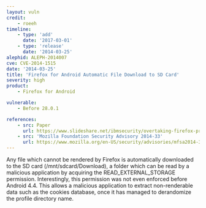 ```yaml
---
layout: vuln
credit: 
    - roeeh
timeline:
    - type: 'add'
      date: '2017-03-01'
    - type: 'release'
      date: '2014-03-25' 
alephid: ALEPH-2014007
cve: CVE-2014-1515
date: '2014-03-25'
title: 'Firefox for Android Automatic File Download to SD Card'
severity: high
product:
    - Firefox for Android

vulnerable:
    - Before 28.0.1

references:
    - src: Paper
      url: https://www.slideshare.net/ibmsecurity/overtaking-firefox-profiles-vulnerabilities-in-firefox-for-android
    - src: 'Mozilla Foundation Security Advisory 2014-33'
      url: https://www.mozilla.org/en-US/security/advisories/mfsa2014-33/
---
```

Any file which cannot be rendered by Firefox is automatically downloaded to the SD card (/mnt/sdcard/Download), a folder which can be read by a malicious application by acquiring the READ_EXTERNAL_STORAGE permission. Interestingly,
this permission was not even enforced before Android 4.4. This allows a malicious application to extract
non-renderable data such as the cookies database, once it has managed to derandomize the profile directory name.